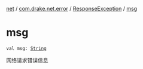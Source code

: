 [net](../../index.md) / [com.drake.net.error](../index.md) / [ResponseException](index.md) / [msg](./msg.md)

# msg

`val msg: `[`String`](https://kotlinlang.org/api/latest/jvm/stdlib/kotlin/-string/index.html)

网络请求错误信息

